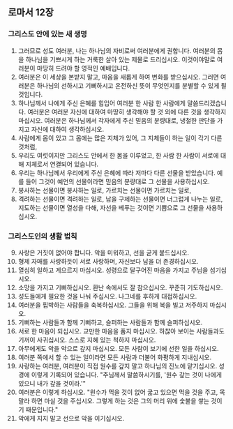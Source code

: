 ## 로마서 12장

### 그리스도 안에 있는 새 생명
1. 그러므로 성도 여러분, 나는 하나님의 자비로써 여러분에게 권합니다. 여러분의 몸을 하나님을 기쁘시게 하는 거룩한 살아 있는 제물로 드리십시오. 이것이야말로 여러분이 마땅히 드려야 할 영적인 예배입니다.
2. 여러분은 이 세상을 본받지 말고, 마음을 새롭게 하여 변화를 받으십시오. 그러면 여러분은 하나님의 선하시고 기뻐하시고 온전하신 뜻이 무엇인지를 분별할 수 있게 될 것입니다.
3. 하나님께서 나에게 주신 은혜를 힘입어 여러분 한 사람 한 사람에게 말씀드리겠습니다. 여러분은 여러분 자신에 대하여 마땅히 생각해야 할 것 외에 다른 것을 생각하지 마십시오. 여러분은 하나님께서 각자에게 주신 믿음의 분량대로, 냉철한 판단을 가지고 자신에 대하여 생각하십시오.
4. 사람에게 몸이 있고 그 몸에는 많은 지체가 있어, 그 지체들이 하는 일이 각기 다른 것처럼,
5. 우리도 여럿이지만 그리스도 안에서 한 몸을 이루었고, 한 사람 한 사람이 서로에 대해 지체로서 연결되어 있습니다.
6. 우리는 하나님께서 우리에게 주신 은혜에 따라 저마다 다른 선물을 받았습니다. 예를 들어 그것이 예언의 선물이라면 믿음의 분량대로 그 선물을 사용하십시오.
7. 봉사하는 선물이면 봉사하는 일로, 가르치는 선물이면 가르치는 일로,
8. 격려하는 선물이면 격려하는 일로, 남을 구제하는 선물이면 너그럽게 나누는 일로, 지도하는 선물이면 열성을 다해, 자선을 베푸는 것이면 기쁨으로 그 선물을 사용하십시오.
### 그리스도인의 생활 법칙
9. 사랑은 거짓이 없어야 합니다. 악을 미워하고, 선을 굳게 붙드십시오.
10. 형제 자매를 사랑하듯이 서로 사랑하며, 자신보다 남을 더 존경하십시오.
11. 열심히 일하고 게으르지 마십시오. 성령으로 달구어진 마음을 가지고 주님을 섬기십시오.
12. 소망을 가지고 기뻐하십시오. 환난 속에서도 잘 참으십시오. 꾸준히 기도하십시오.
13. 성도들에게 필요한 것을 나눠 주십시오. 나그네를 후하게 대접하십시오.
14. 여러분을 핍박하는 사람들을 축복하십시오. 그들을 위해 복을 빌고 저주하지 마십시오.
15. 기뻐하는 사람들과 함께 기뻐하고, 슬퍼하는 사람들과 함께 슬퍼하십시오.
16. 서로 한 마음이 되십시오. 교만한 마음을 품지 마십시오. 하찮아 보이는 사람들과도 기꺼이 사귀십시오. 스스로 지혜 있는 척하지 마십시오.
17. 아무에게도 악을 악으로 갚지 마십시오. 모든 사람이 보기에 선한 일을 하십시오.
18. 여러분 쪽에서 할 수 있는 일이라면 모든 사람과 더불어 화평하게 지내십시오.
19. 사랑하는 여러분, 여러분이 직접 원수를 갚지 말고 하나님의 진노에 맡기십시오. 성경에 이렇게 기록되어 있습니다. "주님께서 말씀하시기를, '원수 갚는 것이 나에게 있으니 내가 갚을 것이라.'"
20. 여러분은 이렇게 하십시오. "원수가 먹을 것이 없어 굶고 있으면 먹을 것을 주고, 목말라 하면 마실 것을 주십시오. 그렇게 하는 것은 그의 머리 위에 숯불을 쌓는 것이기 때문입니다."
21. 악에게 지지 말고 선으로 악을 이기십시오.